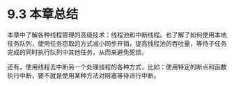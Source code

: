 # 9.3 本章总结

本章中了解各种线程管理的高级技术：线程池和中断线程。也了解了如何使用本地任务队列，使用任务窃取的方式减小同步开销，提高线程池的吞吐量，等待子任务完成的同时执行队列中其他任务，从而来避免死锁。

还有，使用线程去中断另一个处理线程的各种方式，比如：使用特定的断点和函数执行中断，要不就是使用某种方法对阻塞等待进行中断。